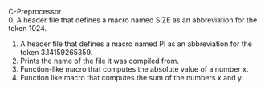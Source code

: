 C-Preprocessor  
0. A header file that defines a macro named SIZE as an abbreviation for the token 1024.

1. A header file that defines a macro named PI as an abbreviation for the token 3.14159265359.
2. Prints the name of the file it was compiled from.
3. Function-like macro that computes the absolute value of a number x.
4. Function like macro that computes the sum of the numbers x and y.
